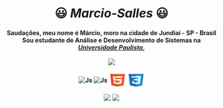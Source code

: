 
<div>
  <h1 align="center">😃️ <i>Marcio-Salles</i> 😃️</h1>
  <h4 align="center">
Saudações, meu nome é Márcio, moro na cidade de Jundiaí - SP - Brasil <br>Sou estudante de Análise e Desenvolvimento de Sistemas na <a href="https://https://unip.br/"><i>Universidade Paulista</i></a>,   <br> <br> 

<div align="center">
  <a href="https://github.com/Marcio-Salles">
    <img height="150em" src="https://github-readme-stats.vercel.app/api?username=Marcio-Salles&count_private=true&include_all_commits=true&show_icons=true&theme=dracula&hide_border=false&show_owner=true"/> 
  </a>
</div>

<div align="center" valign="top"><br>
  <img align="center" alt="Js" height="30" width="40" src="https://www.svgrepo.com/show/452122/ubuntu.svg">
  <img align="center" alt="Js" height="30" width="40" src="https://cdn-icons-png.flaticon.com/512/919/919854.png">
  <img align="center" alt="HTML" height="30" width="40" src="https://raw.githubusercontent.com/devicons/devicon/master/icons/html5/html5-original.svg">
  <img align="center" alt="CSS" height="30" width="40" src="https://raw.githubusercontent.com/devicons/devicon/master/icons/css3/css3-original.svg">
<!--   <img align="center" alt="github" height="35" width="35" src="/assets/GitHub.png"> -->  
</div><br>

<div align="center">
 <a href="https://www.linkedin.com/in/marcio-jos%C3%A9-salles-36015122b/" target="_blank"><img src="https://img.shields.io/badge/-LinkedIn-%230077B5?style=for-the-badge&logo=linkedin&logoColor=white" target="_blank"></a> 
  <a href="mailto:sallesmarcio1978@gmail.com"><img src="https://img.shields.io/badge/-Gmail-%23333?style=for-the-badge&logo=gmail&logoColor=white" target="_blank"></a>
</div>


